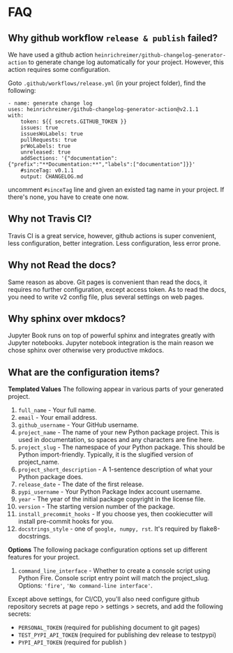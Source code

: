 # FAQ

## Why github workflow `release & publish` failed?
We have used a github action `heinrichreimer/github-changelog-generator-action` to
generate change log automatically for your project. However, this action requires
some configuration.

Goto `.github/workflows/release.yml` (in your project folder), find the following:

```
- name: generate change log
uses: heinrichreimer/github-changelog-generator-action@v2.1.1
with:
    token: ${{ secrets.GITHUB_TOKEN }}
    issues: true
    issuesWoLabels: true
    pullRequests: true
    prWoLabels: true
    unreleased: true
    addSections: '{"documentation":{"prefix":"**Documentation:**","labels":["documentation"]}}'
    #sinceTag: v0.1.1
    output: CHANGELOG.md
```
uncomment `#sinceTag` line and given an existed tag name in your project. If
there's none, you have to create one now.

## Why not Travis CI?
Travis CI is a great service, however, github actions is super convenient, less configuration,
better integration. Less configuration, less error prone.

## Why not Read the docs?
Same reason as above. Git pages is convenient than read the docs, it requires no
further configuration, except access token. As to read the docs, you need to
write v2 config file, plus several settings on web pages.

## Why sphinx over mkdocs?
Jupyter Book runs on top of powerful sphinx and integrates greatly with Jupyter notebooks.
Jupyter notebook integration is the main reason we chose sphinx over otherwise very productive mkdocs.

## What are the configuration items?

**Templated Values**
The following appear in various parts of your generated project.

1. `full_name` - Your full name.
1. `email` - Your email address.
1. `github_username` - Your GitHub username.
1. `project_name` - The name of your new Python package project. This is used in
documentation, so spaces and any characters are fine here.
1. `project_slug` - The namespace of your Python package. This should be Python
import-friendly. Typically, it is the slugified version of
project_name.
1. `project_short_description` - A 1-sentence description of what your Python package does.
1. `release_date` - The date of the first release.
1. `pypi_username` - Your Python Package Index account username.
1. `year` - The year of the initial package copyright in the license file.
1. `version` - The starting version number of the package.
1. `install_precommit_hooks` - If you choose yes, then cookiecutter will install pre-commit hooks for you.
1. `docstrings_style` - one of `google, numpy, rst`. It's required by flake8-docstrings.

**Options**
The following package configuration options set up different features
for your project.

1. `command_line_interface` - Whether to create a console script using Python Fire. Console script
entry point will match the project_slug. Options: `'fire'`, `'No
command-line interface'`.

Except above settings, for CI/CD, you'll also need configure github repository secrets
at page repo > settings > secrets, and add the following secrets:

* `PERSONAL_TOKEN` (required for publishing document to git pages)
* `TEST_PYPI_API_TOKEN` (required for publishing dev release to testpypi)
* `PYPI_API_TOKEN` (required for publish )
